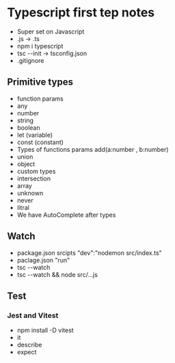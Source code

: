 # Typescript first tep notes

- Super set on Javascript
- .js -> .ts
- npm i typescript
- tsc --init -> tsconfig.json
- .gitignore

## Primitive types

- function params
- any
- number
- string
- boolean
- let (variable)
- const (constant)
- Types of functions params add(a:number , b:number)
- union
- object
- custom types
- intersection
- array
- unknown
- never
- litral
- We have AutoComplete after types

## Watch

- package.json srcipts "dev":"nodemon src/index.ts"
- paclage.json "run"
- tsc --watch
- tsc --watch && node src/...js

## Test

### Jest and Vitest

- npm install -D vitest
- it
- describe
- expect
